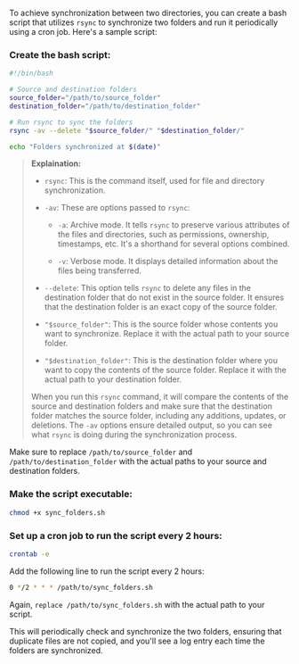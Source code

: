 To achieve synchronization between two directories, you can create a bash script that utilizes `rsync` to synchronize two folders and run it periodically using a cron job. Here's a sample script:

### Create the bash script:

```bash
#!/bin/bash

# Source and destination folders
source_folder="/path/to/source_folder"
destination_folder="/path/to/destination_folder"

# Run rsync to sync the folders
rsync -av --delete "$source_folder/" "$destination_folder/"

echo "Folders synchronized at $(date)"
```
<blockquote>

**Explaination:**

- `rsync`: This is the command itself, used for file and directory synchronization.

- `-av`: These are options passed to `rsync`:

    - `-a`: Archive mode. It tells `rsync` to preserve various attributes of the files and directories, such as permissions, ownership, timestamps, etc. It's a shorthand for several options combined.

    - `-v`: Verbose mode. It displays detailed information about the files being transferred.

- `--delete`: This option tells `rsync` to delete any files in the destination folder that do not exist in the source folder. It ensures that the destination folder is an exact copy of the source folder.

- `"$source_folder"`: This is the source folder whose contents you want to synchronize. Replace it with the actual path to your source folder.

- `"$destination_folder"`: This is the destination folder where you want to copy the contents of the source folder. Replace it with the actual path to your destination folder.

When you run this `rsync` command, it will compare the contents of the source and destination folders and make sure that the destination folder matches the source folder, including any additions, updates, or deletions. The `-av` options ensure detailed output, so you can see what `rsync` is doing during the synchronization process.
</blockquote>

Make sure to replace `/path/to/source_folder` and `/path/to/destination_folder` with the actual paths to your source and destination folders.

### Make the script executable:
```bash
chmod +x sync_folders.sh
```
### Set up a cron job to run the script every 2 hours:
```bash
crontab -e
```
Add the following line to run the script every 2 hours:

```bash
0 */2 * * * /path/to/sync_folders.sh
```
Again, `replace /path/to/sync_folders.sh` with the actual path to your script.

This will periodically check and synchronize the two folders, ensuring that duplicate files are not copied, and you'll see a log entry each time the folders are synchronized.
